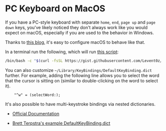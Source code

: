 # PC Keyboard on MacOS

If you have a PC-style keyboard with separate `home`, `end`, `page up` and `page down` keys, you've likely noticed they don't always work like you would expect on macOS, especially if you are used to the behavior in Windows. 

Thanks to [this blog](https://damieng.com/blog/2015/04/24/make-home-end-keys-behave-like-windows-on-mac-os-x/), it's easy to configure macOS to behave like that. 

In a terminal run the following, which will run [this script](https://gist.github.com/Levent0z/731f0c4810310bc3e2674882f88b7c23):

```bash
/bin/bash -c "$(curl -fsSL https://gist.githubusercontent.com/Levent0z/731f0c4810310bc3e2674882f88b7c23/raw/f60c3b0df53def7fcb81496e473ea94ae53a6d68/genKeyBindings.sh)"
```

You can also customize `~/Library/KeyBindings/DefaultKeyBinding.dict` further. For example, adding the following line allows you to select the word that the cursor is sitting on (similar to double-clicking on the word to select it).

```
    "^w" = (selectWord:);
```

It's also possible to have multi-keystroke bindings via nested dictionaries.

- [Official Documentation](https://developer.apple.com/library/archive/documentation/Cocoa/Conceptual/EventOverview/TextDefaultsBindings/TextDefaultsBindings.html)
  
- [Brett Terpstra's example DefaultKeyBinding.dict](https://github.com/ttscoff/KeyBindings/blob/master/DefaultKeyBinding.dict)
